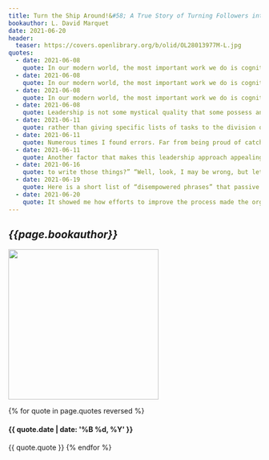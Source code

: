 ```yaml
---
title: Turn the Ship Around!&#58; A True Story of Turning Followers into Leaders
bookauthor: L. David Marquet
date: 2021-06-20
header:
  teaser: https://covers.openlibrary.org/b/olid/OL28013977M-L.jpg
quotes:
  - date: 2021-06-08
    quote: In our modern world, the most important work we do is cognitive; so, it’s not surprising that a structure developed for physical work isn’t optimal for intellectual work. People who are treated as followers have the expectations of followers and act like followers. As
  - date: 2021-06-08
    quote: In our modern world, the most important work we do is cognitive; so, it’s not surprising that a structure developed for physical work isn’t optimal for intellectual work. People who are treated as followers have the expectations of followers and act like followers. As followers, they have limited decision-making authority and little incentive to give the utmost of their intellect, energy, and passion. Those who take orders usually run at half speed, underutilizing their imagination and initiative. While this doesn’t matter much for rowing a trireme, it’s everything for operating a nuclear-powered submarine. This is a
  - date: 2021-06-08
    quote: In our modern world, the most important work we do is cognitive; so, it’s not surprising that a structure developed for physical work isn’t optimal for intellectual work. People who are treated as followers have the expectations of followers and act like followers. As followers, they have limited decision-making authority and little incentive to give the utmost of their intellect, energy, and passion. Those who take orders usually run at half speed, underutilizing their imagination and initiative. While this doesn’t matter much for rowing a trireme, it’s everything for operating a nuclear-powered submarine.
  - date: 2021-06-08
    quote: Leadership is not some mystical quality that some possess and others do not. As humans, we all have what it takes, and we all need to use our leadership abilities in every aspect of our work life.
  - date: 2021-06-11
    quote: rather than giving specific lists of tasks to the division officers and chiefs of the Will Rogers, I gave broad guidance and told them to prepare the task lists and present the lists to me. Rather than telling everyone what we needed to do, I would ask questions about how they thought we should approach a problem. Rather than being the central hub coordinating maintenance between two divisions, I told the division chiefs to talk to each other directly.
  - date: 2021-06-11
    quote: Numerous times I found errors. Far from being proud of catching these mistakes, I lamented my indispensability and worried what would happen when I was tired, asleep, or wrong.
  - date: 2021-06-11
    quote: Another factor that makes this leadership approach appealing is the induced numbness. It absolves subordinates of the hard work of thinking, making decisions, and being responsible and accountable. You are just a cog, an executor of the decisions of others. “Hey, I was only doing what I was told.” People get comfortable with this.
  - date: 2021-06-16
    quote: to write those things?” “Well, look, I may be wrong, but let’s say something doesn’t happen—some report does not get sent or a school date changes and we don’t catch it—and some inspection team is looking at the records. The captain can say, ‘I told him to do it,’ and bully for him. He gets good marks for being very involved, having his fingerprints everywhere. But from my perspective, it’s not helpful; it actually hurts. Not only are they telling me to do stuff I already know I have to do, but also frequently I get told exactly how and when to do it. That takes away any decision-making opportunities I might have.”
  - date: 2021-06-19
    quote: Here is a short list of “disempowered phrases” that passive followers use&#58; Request permission to . . . I would like to . . . What should I do about . . . Do you think we should . . . Could we . . . Here is a short list of “empowered phrases” that active doers use&#58; I intend to . . . I plan on . . . I will . . . We will . . .
  - date: 2021-06-20
    quote: It showed me how efforts to improve the process made the organization more efficient, while efforts to monitor the process made the organization less efficient.
---
```

## *{{page.bookauthor}}*

<img width="300" src="{{ page.header.teaser }}"/>

{% for quote in page.quotes reversed %}
#### {{ quote.date | date: '%B %d, %Y' }}
{{ quote.quote }}
{% endfor %}
